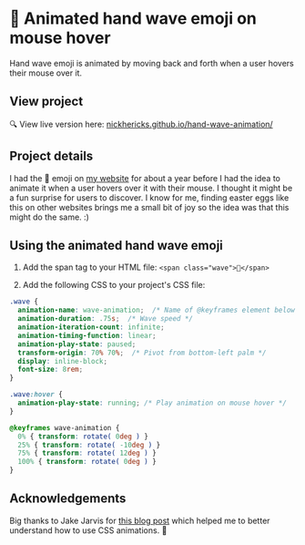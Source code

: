# 👋 Animated hand wave emoji on mouse hover
Hand wave emoji is animated by moving back and forth when a user hovers their mouse over it.

## View project
 :mag: View live version here: [nickhericks.github.io/hand-wave-animation/](https://nickhericks.github.io/hand-wave-animation/)

## Project details
I had the 👋 emoji on [my website](https://nickhericks.com) for about a year before I had the idea to animate it when a user hovers over it with their mouse. I thought it might be a fun surprise for users to discover. I know for me, finding easter eggs like this on other websites brings me a small bit of joy so the idea was that this might do the same. :)

## Using the animated hand wave emoji
1. Add the span tag to your HTML file: `<span class="wave">👋</span>`

2. Add the following CSS to your project's CSS file:
```CSS
.wave {
  animation-name: wave-animation;  /* Name of @keyframes element below */
  animation-duration: .75s;  /* Wave speed */
  animation-iteration-count: infinite;
  animation-timing-function: linear;
  animation-play-state: paused;
  transform-origin: 70% 70%;  /* Pivot from bottom-left palm */
  display: inline-block;
  font-size: 8rem;
}

.wave:hover {
  animation-play-state: running; /* Play animation on mouse hover */
}

@keyframes wave-animation {
  0% { transform: rotate( 0deg ) }
  25% { transform: rotate( -10deg ) }
  75% { transform: rotate( 12deg ) }
  100% { transform: rotate( 0deg ) }
}
```

## Acknowledgements
Big thanks to Jake Jarvis for [this blog post](https://jarv.is/notes/css-waving-hand-emoji/)
which helped me to better understand how to use CSS animations. :raised_hands: